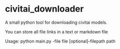 # civitai_downloader

A small python tool for downloading civitai models. 

You can store all file links in a text or markdown file

Usage:
python main.py -file file [optional]-filepath path
